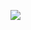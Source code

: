 ![](https://user-images.githubusercontent.com/50372504/67236002-fff02500-f450-11e9-8a13-5c399c0de940.jpg)
